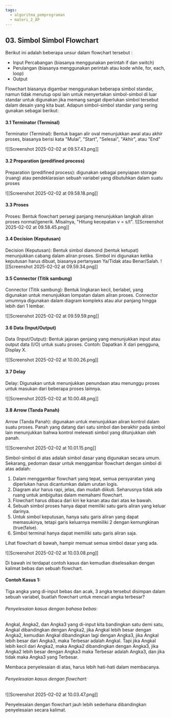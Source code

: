 ```yaml
---
tags:
  - algoritma_pemprograman
  - materi_2_AP
---
```

## 03. Simbol Simbol Flowchart

Berikut ini adalah beberapa unsur dalam flowchart tersebut :
 - Input Percabangan (biasanya menggunakan perintah if dan switch) 
 - Perulangan (biasanya menggunakan perintah atau kode while, for, each, loop)
 - Output

Flowchart biasanya digambar menggunakan beberapa simbol standar, namun tidak menutup opsi lain untuk menyertakan simbol-simbol di luar standar untuk digunakan jika memang sangat diperlukan simbol tersebut dalam desain yang kita buat. Adapun simbol-simbol standar yang sering gunakan sebagai berikut:

#### 3.1 Terminator (Terminal)

Terminator (Terminal): Bentuk bagan alir oval menunjukkan awal atau akhir proses, biasanya berisi kata "Mulai", "Start", "Selesai", "Akhir", atau "End"

![[Screenshot 2025-02-02 at 09.57.43.png]]

#### 3.2 Preparation (predifined process)

Preparation (predifined process): digunakan sebagai penyiapan storage (ruang) atau pendeklarasian sebuah variabel yang dibutuhkan dalam suatu proses

![[Screenshot 2025-02-02 at 09.58.18.png]]

#### 3.3 Proses

Proses: Bentuk flowchart persegi panjang menunjukkan langkah aliran proses normal/generik. Misalnya, "Hitung kecepatan v = s/t".
![[Screenshot 2025-02-02 at 09.58.45.png]]

#### 3.4 Decision (Keputusan)

Decision (Keputusan): Bentuk simbol diamond (bentuk ketupat) menunjukkan cabang dalam aliran proses. Simbol ini digunakan ketika keputusan harus dibuat, biasanya pertanyaan Ya/Tidak atau Benar/Salah.
![[Screenshot 2025-02-02 at 09.59.34.png]]

#### 3.5 Connector (Titik sambung)

Connector (Titik sambung): Bentuk lingkaran kecil, berlabel, yang digunakan untuk menunjukkan lompatan dalam aliran proses. Connector umumnya digunakan dalam diagram kompleks atau alur panjang hingga lebih dari 1 lembar.

![[Screenshot 2025-02-02 at 09.59.59.png]]

#### 3.6 Data (Input/Output)

Data (Input/Output): Bentuk jajaran genjang yang menunjukkan input atau output data (I/O) untuk suatu proses. Contoh: Dapatkan X dari pengguna, Display X.

![[Screenshot 2025-02-02 at 10.00.26.png]]

#### 3.7 Delay

Delay: Digunakan untuk menunjukkan penundaan atau menunggu proses untuk masukan dari beberapa proses lainnya.

![[Screenshot 2025-02-02 at 10.00.48.png]]

#### 3.8 Arrow (Tanda Panah)

Arrow (Tanda Panah): digunakan untuk menunjukkan aliran kontrol dalam suatu proses. Panah yang datang dari satu simbol dan berakhir pada simbol lain menunjukkan bahwa kontrol melewati simbol yang ditunjukkan oleh panah.

![[Screenshot 2025-02-02 at 10.01.15.png]]


Simbol-simbol di atas adalah simbol dasar yang digunakan secara umum. Sekarang, pedoman dasar untuk menggambar flowchart dengan simbol di atas adalah:

1. ﻿﻿﻿Dalam menggambar flowchart yang tepat, semua persyaratan yang diperlukan harus dicantumkan dalam urutan logis.
2. ﻿﻿﻿Diagram alur harus rapi, jelas, dan mudah diikuti. Seharusnya tidak ada ruang untuk ambiguitas dalam memahami flowchart.
3. Flowchart harus dibaca dari kiri ke kanan atau dari atas ke bawah.
4. Sebuah simbol proses hanya dapat memiliki satu garis aliran yang keluar darinya.
5. ﻿﻿﻿Untuk simbol keputusan, hanya satu garis aliran yang dapat memasukinya, tetapi garis keluarnya memiliki 2 dengan kemungkinan (true(false).
6. ﻿﻿﻿Simbol terminal hanya dapat memiliki satu garis aliran saja.  


Lihat flowchart di bawah, hampir memuat semua simbol dasar yang ada.

![[Screenshot 2025-02-02 at 10.03.08.png]]

Di bawah ini terdapat contoh kasus dan kemudian diselesaikan dengan kalimat bebas dan sebuah flowchart.

#### Contoh Kasus 1:

Tiga angka yang di-input bebas dan acak, 3 angka tersebut disimpan dalam sebuah variabel, buatlah flowchart untuk mencari angka terbesar?

###### Penyelesaian kasus dengan bahasa bebas:

Angkal, Angka2, dan Angka3 yang di-input kita bandingkan satu demi satu, Angkal dibandingkan dengan Angka2, jika Angkal lebih besar dengan Angka2, kemudian Angkal dibandingkan lagi dengan Angka3, jika Angkal lebih besar dari Angka3, maka Terbesar adalah Angkal. Tapi jika Angkal lebih kecil dari Angka2, maka Angka2 dibandingkan dengan Angka3, jika Angka2 lebih besar dengan Angka3 maka Terbesar adalah Angka3, dan jika tidak maka Angka3 yang Terbesar.

Membaca penyelesaian di atas, harus lebih hati-hati dalam membacanya.

###### Penyelesaian kasus dengan flowchart:
![[Screenshot 2025-02-02 at 10.03.47.png]]

Penyelesaian dengan flowchart jauh lebih sederhana dibandingkan penyelesaian secara kalimat.


